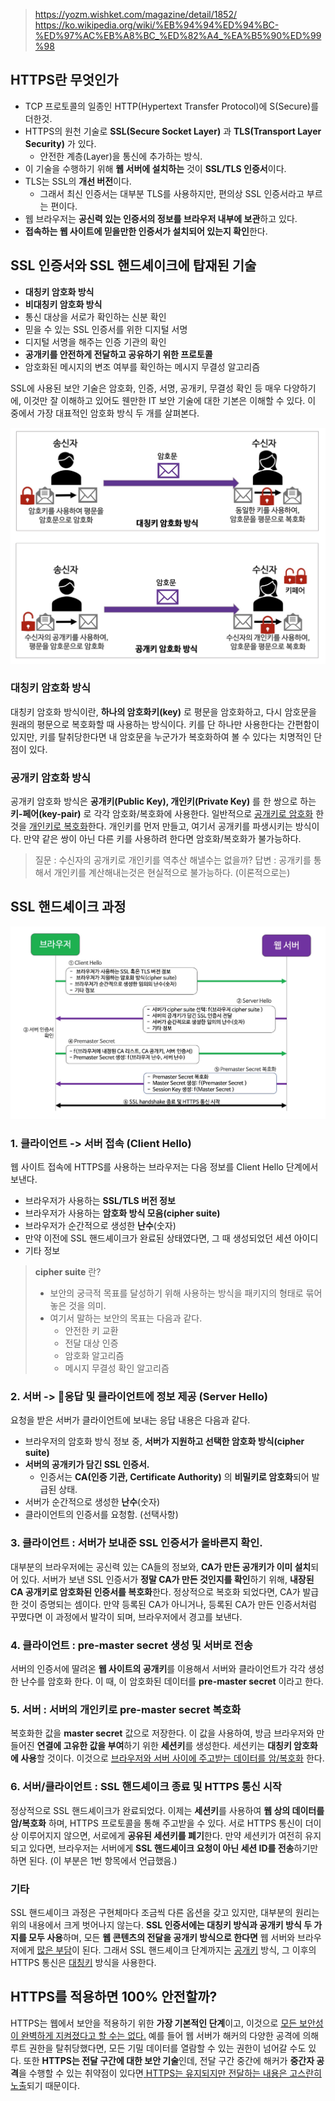 
> https://yozm.wishket.com/magazine/detail/1852/
> https://ko.wikipedia.org/wiki/%EB%94%94%ED%94%BC-%ED%97%AC%EB%A8%BC_%ED%82%A4_%EA%B5%90%ED%99%98

## HTTPS란 무엇인가
- TCP 프로토콜의 일종인 HTTP(Hypertext Transfer Protocol)에 S(Secure)를 더한것.
- HTTPS의 원천 기술로 **SSL(Secure Socket Layer)** 과 **TLS(Transport Layer Security)** 가 있다.
	- 안전한 계층(Layer)을 통신에 추가하는 방식.
- 이 기술을 수행하기 위해 **웹 서버에 설치하는** 것이 **SSL/TLS 인증서**이다.
- TLS는 SSL의 **개선 버전**이다.
	- 그래서 최신 인증서는 대부분 TLS를 사용하지만, 편의상 SSL 인증서라고 부르는 편이다.
- 웹 브라우저는 **공신력 있는 인증서의 정보를 브라우저 내부에 보관**하고 있다.
- **접속하는 웹 사이트에 믿을만한 인증서가 설치되어 있는지 확인**한다.

## SSL 인증서와 SSL 핸드셰이크에 탑재된 기술
- **대칭키 암호화 방식**
- **비대칭키 암호화 방식**
- 통신 대상을 서로가 확인하는 신분 확인
- 믿을 수 있는 SSL 인증서를 위한 디지털 서명
- 디지털 서명을 해주는 인증 기관의 확인
- **공개키를 안전하게 전달하고 공유하기 위한 프로토콜**
- 암호화된 메시지의 변조 여부를 확인하는 메시지 무결성 알고리즘

SSL에 사용된 보안 기술은 암호화, 인증, 서명, 공개키, 무결성 확인 등 매우 다양하기에, 이것만 잘 이해하고 있어도 웬만한 IT 보안 기술에 대한 기본은 이해할 수 있다.
이 중에서 가장 대표적인 암호화 방식 두 개를 살펴본다.

![](../../assets/대칭키%20암호화%20vs%20공개키%20암호화.png)

### 대칭키 암호화 방식
대칭키 암호화 방식이란, **하나의 암호화키(key)** 로 평문을 암호화하고, 다시 암호문을 원래의 평문으로 복호화할 때 사용하는 방식이다. 키를 단 하나만 사용한다는 간편함이 있지만, 키를 탈취당한다면 내 암호문을 누군가가 복호화하여 볼 수 있다는 치명적인 단점이 있다.

### 공개키 암호화 방식
공개키 암호화 방식은 **공개키(Public Key), 개인키(Private Key)** 를 한 쌍으로 하는 **키-페어(key-pair)** 로 각각 암호화/복호화에 사용한다. 일반적으로 <u>공개키로 암호화</u> 한 것을 <u>개인키로 복호화</u>한다.
개인키를 먼저 만들고, 여기서 공개키를 파생시키는 방식이다. 만약 같은 쌍이 아닌 다른 키를 사용하려 한다면 암호화/복호화가 불가능하다.

> 질문 : 수신자의 공개키로 개인키를 역추산 해낼수는 없을까?
> 답변 : 공개키를 통해서 개인키를 계산해내는것은 현실적으로 불가능하다. (이론적으로는)


## SSL 핸드셰이크 과정

![](../../assets/SSL%20핸드셰이크%20과정.png)

### 1. 클라이언트 -> 서버 접속 (Client Hello)
웹 사이트 접속에 HTTPS를 사용하는 브라우저는 다음 정보를 Client Hello 단계에서 보낸다.
- 브라우저가 사용하는 **SSL/TLS 버전 정보**
- 브라우저가 사용하는 **암호화 방식 모음(cipher suite)**
- 브라우저가 순간적으로 생성한 **난수**(숫자)
- 만약 이전에 SSL 핸드셰이크가 완료된 상태였다면, 그 때 생성되었던 세션 아이디
- 기타 정보

> **cipher suite** 란?
> - 보안의 궁극적 목표를 달성하기 위해 사용하는 방식을 패키지의 형태로 묶어놓은 것을 의미.
> - 여기서 말하는 보안의 목표는 다음과 같다.
> 	- 안전한 키 교환
> 	- 전달 대상 인증
> 	- 암호화 알고리즘
> 	- 메시지 무결성 확인 알고리즘

### 2. 서버 -> 응답 및 클라이언트에 정보 제공 (Server Hello)
요청을 받은 서버가 클라이언트에 보내는 응답 내용은 다음과 같다.
- 브라우저의 암호화 방식 정보 중, **서버가 지원하고 선택한 암호화 방식(cipher suite)**
- **서버의 공개키가 담긴 SSL 인증서.**
	- 인증서는 **CA(인증 기관, Certificate Authority)** 의 **비밀키로 암호화**되어 발급된 상태.
- 서버가 순간적으로 생성한 **난수**(숫자)
- 클라이언트의 인증서를 요청함. (선택사항)

### 3. 클라이언트 : 서버가 보내준 SSL 인증서가 올바른지 확인.
대부분의 브라우저에는 공신력 있는 CA들의 정보와, **CA가 만든 공개키가 이미 설치**되어 있다.
서버가 보낸 SSL 인증서가 **정말 CA가 만든 것인지를 확인**하기 위해, **내장된 CA 공개키로 암호화된 인증서를 복호화**한다. 정상적으로 복호화 되었다면, CA가 발급한 것이 증명되는 셈이다.
만약 등록된 CA가 아니거나, 등록된 CA가 만든 인증서처럼 꾸몄다면 이 과정에서 발각이 되며, 브라우저에서 경고를 보낸다.

### 4. 클라이언트 : pre-master secret 생성 및 서버로 전송
서버의 인증서에 딸려온 **웹 사이트의 공개키**를 이용해서 서버와 클라이언트가 각각 생성한 난수를 암호화 한다.
이 때, 이 암호화된 데이터를 **pre-master secret** 이라고 한다.

### 5. 서버 : 서버의 개인키로 pre-master secret 복호화
복호화한 값을 **master secret** 값으로 저장한다. 이 값을 사용하여, 방금 브라우저와 만들어진 **연결에 고유한 값을 부여**하기 위한 **세션키**를 생성한다.
세션키는 **대칭키 암호화에 사용**할 것이다. 이것으로 <u>브라우저와 서버 사이에 주고받는 데이터를 암/복호화</u> 한다.

### 6. 서버/클라이언트 : SSL 핸드셰이크 종료 및 HTTPS 통신 시작
정상적으로 SSL 핸드셰이크가 완료되었다. 이제는 **세션키**를 사용하여 **웹 상의 데이터를 암/복호화** 하며, HTTPS 프로토콜을 통해 주고받을 수 있다.
서로 HTTPS 통신이 더이상 이루어지지 않으면, 서로에게 **공유된 세션키를 폐기**한다. 만약 세션키가 여전히 유지되고 있다면, 브라우저는 서버에게 **SSL 핸드셰이크 요청이 아닌 세션 ID를 전송**하기만 하면 된다. (이 부분은 1번 항목에서 언급했음.)

### 기타
SSL 핸드셰이크 과정은 구현체마다 조금씩 다른 옵션을 갖고 있지만, 대부분의 원리는 위의 내용에서 크게 벗어나지 않는다. **SSL 인증서에는 대칭키 방식과 공개키 방식 두 가지를 모두 사용**하며, 모든 **웹 콘텐츠의 전달을 공개키 방식으로 한다면** 웹 서버와 브라우저에게 <u>많은 부담</u>이 된다. 그래서 SSL 핸드셰이크 단계까지는 <u>공개키</u> 방식, 그 이후의 HTTPS 통신은 <u>대칭키</u> 방식을 사용한다.

## HTTPS를 적용하면 100% 안전할까?
HTTPS는 웹에서 보안을 적용하기 위한 **가장 기본적인 단계**이고, 이것으로 <u>모든 보안성이 완벽하게 지켜졌다고 할 수는 없다.</u> 예를 들어 웹 서버가 해커의 다양한 공격에 의해 루트 권한을 탈취당했다면, 모든 기밀 데이터를 열람할 수 있는 권한이 넘어갈 수도 있다. 또한 **HTTPS는 전달 구간에 대한 보안 기술**인데, 전달 구간 중간에 해커가 **중간자 공격**을 수행할 수 있는 취약점이 있다면<u> HTTPS는 유지되지만 전달하는 내용은 고스란히 노출</u>되기 때문이다.

